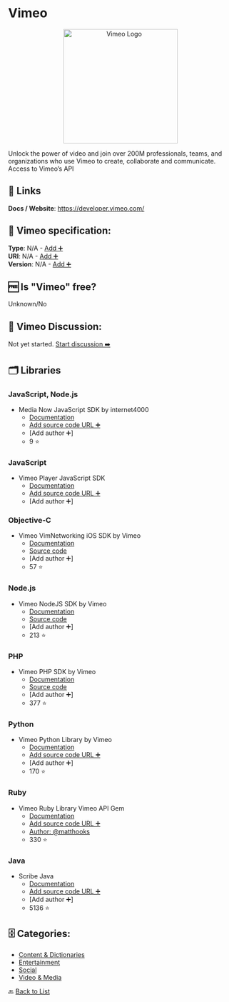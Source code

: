 # Vimeo
<p align="center">
    <img width="256" src="https://raw.githubusercontent.com/apis-list/apis-list/main/apis/vimeo/logo_256x256.png" alt="Vimeo Logo"/>
</p>
Unlock the power of video and join over 200M professionals, teams, and organizations who use Vimeo to create, collaborate and communicate. Access to Vimeo’s API

##  🔗 Links
**Docs / Website**: https://developer.vimeo.com/

## 🧬 Vimeo specification:
**Type**: N/A - [Add ➕](https://github.com/apis-list/apis-list/edit/main/apis-list.yaml)  
**URI**: N/A - [Add ➕](https://github.com/apis-list/apis-list/edit/main/apis-list.yaml)  
**Version**: N/A - [Add ➕](https://github.com/apis-list/apis-list/edit/main/apis-list.yaml)

## 🆓 Is "Vimeo" free?
Unknown/No  

## 💬 Vimeo Discussion:
Not yet started. [Start discussion ➡️](https://github.com/apis-list/apis-list/discussions/new)

## 🗂️ Libraries
### JavaScript, Node.js
- Media Now JavaScript SDK by internet4000
    - [Documentation](https://github.com/internet4000/media-now)
    - [Add source code URL ➕]()
    - [Add author ➕]
    - 9 ⭐

### JavaScript
- Vimeo Player JavaScript SDK
    - [Documentation](https://developer.vimeo.com/player/sdk/basics)
    - [Add source code URL ➕]()
    - [Add author ➕]

### Objective-C
- Vimeo VimNetworking iOS SDK by Vimeo
    - [Documentation](https://github.com/vimeo/VIMNetworking)
    - [Source code](https://github.com/vimeo/VIMNetworking)
    - [Add author ➕]
    - 57 ⭐

### Node.js
- Vimeo NodeJS SDK by Vimeo
    - [Documentation](https://github.com/vimeo/vimeo.js)
    - [Source code](https://github.com/vimeo/vimeo.js)
    - [Add author ➕]
    - 213 ⭐

### PHP
- Vimeo PHP SDK by Vimeo
    - [Documentation](https://github.com/vimeo/vimeo.php)
    - [Source code](https://github.com/vimeo/vimeo.php)
    - [Add author ➕]
    - 377 ⭐

### Python
- Vimeo Python Library by Vimeo
    - [Documentation](https://github.com/vimeo/vimeo.py)
    - [Add source code URL ➕]()
    - [Add author ➕]
    - 170 ⭐

### Ruby
- Vimeo Ruby Library Vimeo API Gem
    - [Documentation](https://github.com/matthooks/vimeo/tree/master)
    - [Add source code URL ➕]()
    - [Author: @matthooks](https://github.com/matthooks)
    - 330 ⭐

### Java
- Scribe Java
    - [Documentation](https://github.com/fernandezpablo85/scribe-java)
    - [Add source code URL ➕]()
    - [Add author ➕]
    - 5136 ⭐


## 🗄️ Categories:
- [Content & Dictionaries](https://github.com/apis-list/apis-list#content--dictionaries-)
- [Entertainment](https://github.com/apis-list/apis-list#entertainment-)
- [Social](https://github.com/apis-list/apis-list#social-)
- [Video & Media](https://github.com/apis-list/apis-list#video--media-)

🔙  [Back to List](https://github.com/apis-list/apis-list)
